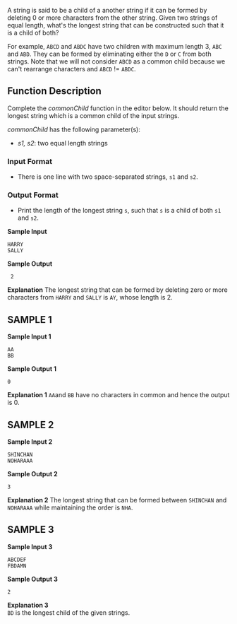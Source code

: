 A string is said to be a child of a another string if it can be formed by deleting 0 or more characters from the other string. Given two strings of equal length, what's the longest string that can be constructed such that it is a child of both?

For example,  `ABCD`  and  `ABDC`  have two children with maximum length 3,  `ABC`  and  `ABD`. They can be formed by eliminating either the  `D`  or  `C`  from both strings. Note that we will not consider  `ABCD`  as a common child because we can't rearrange characters and  `ABCD` != `ABDC`.

## Function Description
Complete the  _commonChild_  function in the editor below. 
It should return the longest string which is a common child of the input strings.

*commonChild* has the following parameter(s):
-   _s1, s2_: two equal length strings

### **Input Format**

 - There is one line with two space-separated strings, `s1` and `s2`.

### **Output Format**

 - Print the length of the longest string `s`, such that `s` is a child of both `s1` and `s2`.

**Sample Input**
```
HARRY
SALLY
```
**Sample Output**
```
 2
```
**Explanation**
The longest string that can be formed by deleting zero or more characters from `HARRY` and `SALLY` is `AY`, whose length is 2.

## SAMPLE 1
**Sample Input 1**
```
AA
BB
```
**Sample Output 1**
```
0
```
**Explanation 1**
`AA`and `BB` have no characters in common and hence the output is 0.

## SAMPLE 2
**Sample Input 2**
```
SHINCHAN
NOHARAAA
```
**Sample Output 2**
```
3
```
**Explanation 2**
The longest string that can be formed between `SHINCHAN` and `NOHARAAA` while maintaining the order is `NHA`.

## SAMPLE 3
**Sample Input 3**
```
ABCDEF
FBDAMN
```
**Sample Output 3**
```
2
```
**Explanation 3**  
`BD` is the longest child of the given strings.
<!--stackedit_data:
eyJoaXN0b3J5IjpbMTI0NDkxMTI3NV19
-->